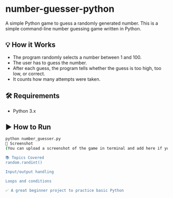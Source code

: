 # number-guesser-python
A simple Python game to guess a randomly generated number.
This is a simple command-line number guessing game written in Python.

## 💡 How it Works

- The program randomly selects a number between 1 and 100.
- The user has to guess the number.
- After each guess, the program tells whether the guess is too high, too low, or correct.
- It counts how many attempts were taken.

## 🛠️ Requirements

- Python 3.x

## ▶️ How to Run

```bash
python number_guesser.py
📸 Screenshot
(You can upload a screenshot of the game in terminal and add here if you'd like)

📚 Topics Covered
random.randint()

Input/output handling

Loops and conditions

✅ A great beginner project to practice basic Python 
